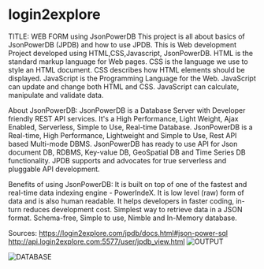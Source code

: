 # login2explore
TITLE: WEB FORM using JsonPowerDB 
This project is all about basics of JsonPowerDB (JPDB) and how to use JPDB.
This is Web development Project developed using HTML,CSS,Javascript, JsonPowerDB.
HTML is the standard markup language for Web pages.
CSS is the language we use to style an HTML document. CSS describes how HTML elements should be displayed.
JavaScript is the Programming Language for the Web. JavaScript can update and change both HTML and CSS. JavaScript can calculate, manipulate and validate data.

About JsonPowerDB:
JsonPowerDB is a Database Server with Developer friendly REST API services. It's a High Performance, Light Weight, Ajax Enabled, Serverless, Simple to Use, Real-time Database.
JsonPowerDB is a Real-time, High Performance, Lightweight and Simple to Use, Rest API based Multi-mode DBMS. JsonPowerDB has ready to use API for Json document DB, RDBMS, Key-value DB, GeoSpatial DB and Time Series DB functionality. JPDB supports and advocates for true serverless and pluggable API development.

Benefits of using JsonPowerDB:
It is built on top of one of the fastest and real-time data indexing engine - PowerIndeX.
It is low level (raw) form of data and is also human readable.
It helps developers in faster coding, in-turn reduces development cost.
Simplest way to retrieve data in a JSON format.
Schema-free, Simple to use, Nimble and In-Memory database.

Sources:
https://login2explore.com/jpdb/docs.html#json-power-sql
http://api.login2explore.com:5577/user/jpdb_view.html
![OUTPUT](https://user-images.githubusercontent.com/88830841/173088617-651f2358-3fea-403f-83b3-374a548d7e3f.png)

![DATABASE](https://user-images.githubusercontent.com/88830841/173088712-5969c0d5-884b-4e0f-942d-b4fddbd93bc7.png)
